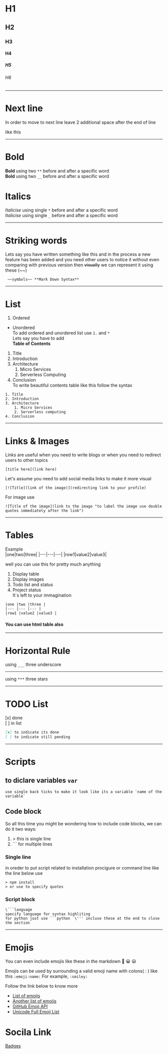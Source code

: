 <!-- Headings -->
# H1
## H2
### H3
#### H4
##### H5
###### H6
___
<!-- next line -->
# Next line
In order to move to next line leave 2 additional space after the end of line  

like this  

***
<!-- Font style -->
# Bold
**Bold**  using two ```**``` before and after a specific word  
__Bold__ using two ``` __ ``` before and after a specific word  

# Italics  
*Italicise*  using single ```*``` before and after a specific word  
_Italicise_ using single ``` _ ``` before and after a specific word  

___
<!-- Strick words -->
# Striking words  
Lets say you have written something like this and in the process a new feature has been added and you need other users to notice it without even comparing with previous version then ~~visually~~ we can represent it using these  (~~)  
``` 
 ~~symbols~~ **Mark Down Syntax**
```     
___
<!-- Ordere and unordered list -->
# List
1. Ordered  
* Unordered  
To add ordered and unordered list use `1.` and `*`   
Lets say you have to add  
**Table of  Contents**  
1. Title
2. Introduction
3. Architecture
    1. Micro Services
    2. Serverless Computing
4. Conclusion  
To write beautiful contents table like this follow the syntax
```
1. Title
2. Introduction
3. Architecture
    1. Micro Services
    2. Serverless computing
4. Conclusion
```
___
<!-- Strick words -->
# Links & Images
Links are useful when you need to write blogs or when you need to redirect users to other topics  
```
[title here](link here)
```

Let's assume you need to add social media links to make it more visual  
```
[![Title](link of the image)](redirecting link to your profile)
```
For image use 
```
![Title of the image](link to the image "to label the image use double quotes immediately after the link")
```
___
<!-- Tables -->
# Tables
Example  
|one|two|three|
|---|---|---|
|row1|value2|value3|

well you can use this for pretty much anything  
1. Display table
2. Display images
3. Todo list and status
4. Project status  
It`s left to your immagination

```
|one |two |three |
|--- |--- |--- |
|row1 |value2 |value3 |
```  
#### You can use html table also
___
<!-- Horizontal Rule -->
# Horizontal Rule
using `___` three underscore  
___

using `***` three stars  
***
<!-- TODO List -->
# TODO List
[x] done  
[ ] in list
```md
[x] to indicate its done  
[ ] to indicate still pending
```
___
<!-- Scripts -->
# Scripts

## to diclare variables  `var`

```
use single back ticks to make it look like its a variable `name of the variable`
```
## Code block
So all this time you might be wondering how to include code blocks, we can do it two ways:

1. \> this is single line 
2. \``` for multiple lines

### Single line
in oreder to put script related to installation procigure or command line like the line below use
```
> npm install
> or use to specify quotes
```
### Script block
```
\```language
specify language for syntax highliting
for python just use ```python  \''' incluse these at the end to close the section
```
___  
# Emojis
You can even include emojis like these in the markdown
:hugs: :grinning: :smiley:

Emojis can be used by surrounding a valid emoji name with colons( : ) like this `:emoji-name:` For example, `:smiley:`


Follow the link below to know more
* [List of emojis](https://github.com/ikatyang/emoji-cheat-sheet/blob/master/README.md)
* [Another list of emojis](https://gist.github.com/rxaviers/7360908)
* [GitHub Emoji API](https://api.github.com/emojis) 
* [Unicode Full Emoji List](https://unicode.org/emoji/charts/full-emoji-list.html)  


# Socila Link
[Badges](https://shields.io/)